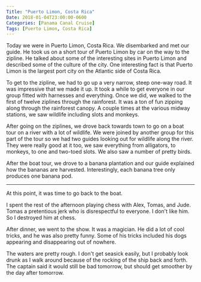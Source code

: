 ```yaml
---
Title: "Puerto Limon, Costa Rica"
Date: 2018-01-04T23:00:00-0600
Categories: [Panama Canal Cruise]
Tags: [Puerto Limon, Costa Rica]
---
```


Today we were in Puerto Limon, Costa Rica. We disembarked and met our guide. He
took us on a short tour of Puerto Limon by car on the way to the zipline. He
talked about some of the interesting sites in Puerto Limon and described some of
the culture of the city. One interesting fact is that Puerto Limon is the
largest port city on the Atlantic side of Costa Rica.

To get to the zipline, we had to go up a very narrow, steep one-way road. It was
impressive that we made it up. It took a while to get everyone in our group
fitted with harnesses and everything. Once we did, we walked to the first of
twelve ziplines through the rainforest. It was a ton of fun zipping along
through the rainforest canopy. A couple times at the various midway stations, we
saw wildlife including slots and monkeys.

After going on the ziplines, we drove back towards town to go on a boat tour on
a river with a lot of wildlife. We were joined by another group for this part of
the tour so we had two guides looking out for wildlife along the river. They
were really good at it too, we saw everything from alligators, to monkeys, to
one and two-toed slots. We also saw a number of pretty birds.

<!-- TODO: pics -->

After the boat tour, we drove to a banana plantation and our guide explained how
the bananas are harvested. Interestingly, each banana tree only produces one
banana pod.

---

At this point, it was time to go back to the boat.

I spent the rest of the afternoon playing chess with Alex, Tomas, and Jude.
Tomas a pretentious jerk who is disrespectful to everyone. I don't like him. So
I destroyed him at chess.

After dinner, we went to the show. It was a magician. He did a lot of cool
tricks, and he was also pretty funny. Some of his tricks included his dogs
appearing and disappearing out of nowhere.

The waters are pretty rough. I don't get seasick easily, but I probably look
drunk as I walk around because of the rocking of the ship back and forth.  The
captain said it would still be bad tomorrow, but should get smoother by the day
after tomorrow.

